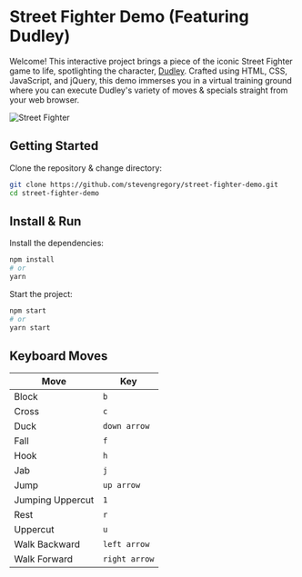 # Street Fighter Demo (Featuring Dudley)

Welcome! This interactive project brings a piece of the iconic Street Fighter game to life, spotlighting the character, [Dudley](<https://en.wikipedia.org/wiki/Dudley_(Street_Fighter)>). Crafted using HTML, CSS, JavaScript, and jQuery, this demo immerses you in a virtual training ground where you can execute Dudley's variety of moves & specials straight from your web browser.

![Street Fighter](http://i.imgur.com/titqNDJ.png)

## Getting Started

Clone the repository & change directory:

```bash
git clone https://github.com/stevengregory/street-fighter-demo.git
cd street-fighter-demo
```

## Install & Run

Install the dependencies:

```bash
npm install
# or
yarn
```

Start the project:

```bash
npm start
# or
yarn start
```

## Keyboard Moves

| Move             | Key           |
| ---------------- | ------------- |
| Block            | `b`           |
| Cross            | `c`           |
| Duck             | `down arrow`  |
| Fall             | `f`           |
| Hook             | `h`           |
| Jab              | `j`           |
| Jump             | `up arrow`    |
| Jumping Uppercut | `1`           |
| Rest             | `r`           |
| Uppercut         | `u`           |
| Walk Backward    | `left arrow`  |
| Walk Forward     | `right arrow` |
